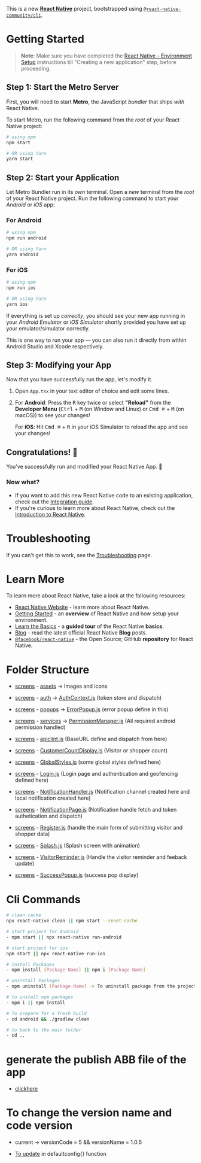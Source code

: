 This is a new [**React Native**](https://reactnative.dev) project, bootstrapped using [`@react-native-community/cli`](https://github.com/react-native-community/cli).

# Getting Started

>**Note**: Make sure you have completed the [React Native - Environment Setup](https://reactnative.dev/docs/environment-setup) instructions till "Creating a new application" step, before proceeding.

## Step 1: Start the Metro Server

First, you will need to start **Metro**, the JavaScript _bundler_ that ships _with_ React Native.

To start Metro, run the following command from the _root_ of your React Native project:

```bash
# using npm
npm start

# OR using Yarn
yarn start
```

## Step 2: Start your Application

Let Metro Bundler run in its _own_ terminal. Open a _new_ terminal from the _root_ of your React Native project. Run the following command to start your _Android_ or _iOS_ app:

### For Android

```bash
# using npm
npm run android

# OR using Yarn
yarn android
```

### For iOS

```bash
# using npm
npm run ios

# OR using Yarn
yarn ios
```

If everything is set up _correctly_, you should see your new app running in your _Android Emulator_ or _iOS Simulator_ shortly provided you have set up your emulator/simulator correctly.

This is one way to run your app — you can also run it directly from within Android Studio and Xcode respectively.

## Step 3: Modifying your App

Now that you have successfully run the app, let's modify it.

1. Open `App.tsx` in your text editor of choice and edit some lines.
2. For **Android**: Press the <kbd>R</kbd> key twice or select **"Reload"** from the **Developer Menu** (<kbd>Ctrl</kbd> + <kbd>M</kbd> (on Window and Linux) or <kbd>Cmd ⌘</kbd> + <kbd>M</kbd> (on macOS)) to see your changes!

   For **iOS**: Hit <kbd>Cmd ⌘</kbd> + <kbd>R</kbd> in your iOS Simulator to reload the app and see your changes!

## Congratulations! :tada:

You've successfully run and modified your React Native App. :partying_face:

### Now what?

- If you want to add this new React Native code to an existing application, check out the [Integration guide](https://reactnative.dev/docs/integration-with-existing-apps).
- If you're curious to learn more about React Native, check out the [Introduction to React Native](https://reactnative.dev/docs/getting-started).

# Troubleshooting

If you can't get this to work, see the [Troubleshooting](https://reactnative.dev/docs/troubleshooting) page.

# Learn More

To learn more about React Native, take a look at the following resources:

- [React Native Website](https://reactnative.dev) - learn more about React Native.
- [Getting Started](https://reactnative.dev/docs/environment-setup) - an **overview** of React Native and how setup your environment.
- [Learn the Basics](https://reactnative.dev/docs/getting-started) - a **guided tour** of the React Native **basics**.
- [Blog](https://reactnative.dev/blog) - read the latest official React Native **Blog** posts.
- [`@facebook/react-native`](https://github.com/facebook/react-native) - the Open Source; GitHub **repository** for React Native.





# Folder Structure 


- [screens](D:\Wiseish\screens) - [assets](D:\Wiseish\screens\assets) -> Images and icons


-  [screens](D:\Wiseish\screens) - [auth](D:\Wiseish\screens\auth\AuthContext.js) -> [AuthContext.js](D:\Wiseish\screens\auth\AuthContext.js) (token  store and dispatch)


- [screens](D:\Wiseish\screens) - [popups](D:\Wiseish\screens\popups) -> [ErrorPopup.js](D:\Wiseish\screens\popups\ErrorPopup.js) (error popup define in this)


- [screens](D:\Wiseish\screens) - [services](D:\Wiseish\screens\services) -> [PermissionManager.js](D:\Wiseish\screens\services\PermissionManager.js) (All required android permission handled)


- [screens](D:\Wiseish\screens) - [apiclint.js](D:\Wiseish\screens\apiClint.js) (BaseURL define and dispatch from here)


- [screens](D:\Wiseish\screens) - [CustomerCountDisplay.js](D:\Wiseish\screens\CustomerCountDisplay.js) (Visitor or shopper count)


- [screens](D:\Wiseish\screens) - [GlobalStyles.js](D:\Wiseish\screens\GlobalStyles.js) (some global styles defined here)


- [screens](D:\Wiseish\screens) - [Login.js](D:\Wiseish\screens\Login.js) (Login page and authentication and geofencing defined here)

- [screens](D:\Wiseish\screens) - [NotificationHandler.js](D:\Wiseish\screens\NotificationHandler.js) (Notification channel created here and local notification created here)


- [screens](D:\Wiseish\screens) - [NotificationPage.js](D:\Wiseish\screens\NotificationPage.js) (Notification handle fetch and token authetication and dispatch)


- [screens](D:\Wiseish\screens) - [Register.js](D:\Wiseish\screens\Register.js) (handle the main form of submitting visitor and shopper data)


- [screens](D:\Wiseish\screens) - [Splash.js](D:\Wiseish\screens\SplashScreen.js) (Splash screen with animation)


- [screens](D:\Wiseish\screens) - [VisitorReminder.js](D:\Wiseish\screens\VisitorReminder.js) (Handle the visitor reminder and feeback update)


- [screens](D:\Wiseish\screens) - [SuccessPopup.js](D:\Wiseish\screens\SuccessPopup.js) (success pop display)




# Cli Commands 
```bash
# clean cache
npx react-native clean || npm start --reset-cache

# start project for Android
- npm start || npx react-native run-android 

# start project for ios
npm start || npx react-native run-ios

# install Packages
- npm install [Package-Name] || npm i [Package-Name] 

# uninstall Packages
- npm uninstall [Package-Name] -> To uninstall package from the project

# to install npm packages
- npm i || npm install 

# To prepare for a fresh build
- cd android && ./gradlew clean 

# to back to the main folder
- cd ..
```

# generate the publish ABB file of the app

- [clickhere](https://reactnative.dev/docs/signed-apk-android)

# To change the version name and code version

- current  -> versionCode = 5 && versionName = 1.0.5

- [To update](D:\Wiseish\android\app\build.gradle) in defaultconfig{} function